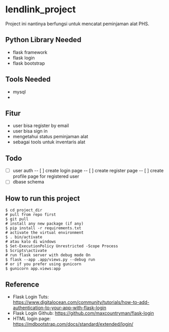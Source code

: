# lendlink_project

Project ini nantinya berfungsi untuk mencatat peminjaman alat PHS.

## Python Library Needed
- flask framework
- flask login
- flask bootstrap

## Tools Needed
- mysql
- 

## Fitur
- user bisa register by email
- user bisa sign in
- mengetahui status peminjaman alat
- sebagai tools untuk inventaris alat

## Todo
- [ ] user auth
-- [ ] create login page
-- [ ] create register page
-- [ ] create profile page for registered user
- [ ] dbase schema

## How to run this project
```
$ cd project_dir
# pull from repo first
$ git pull
# install any new package (if any)
$ pip install -r requirements.txt
# activate the virtual environment
$ . bin/activate
# atau kalo di windows
$ Set-ExecutionPolicy Unrestricted -Scope Process
$ Scripts\activate
# run flask server with debug mode On
$ flask --app .app/views.py --debug run
# or if you prefer using gunicorn
$ gunicorn app.views:app
```

## Reference
- Flask Login Tuts: https://www.digitalocean.com/community/tutorials/how-to-add-authentication-to-your-app-with-flask-login
- Flask Login Github: https://github.com/maxcountryman/flask-login
- HTML login page: https://mdbootstrap.com/docs/standard/extended/login/